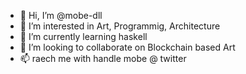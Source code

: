 - 👋 Hi, I’m @mobe-dll
- 👀 I’m interested in Art, Programmig, Architecture
- 🌱 I’m currently learning haskell
- 💞️ I’m looking to collaborate on Blockchain based Art
- 📫 raech me with handle mobe @ twitter

<!---
mobe-dll/mobe-dll is a ✨ special ✨ repository because its `README.md` (this file) appears on your GitHub profile.
You can click the Preview link to take a look at your changes.
--->
